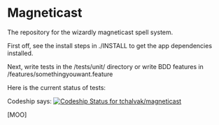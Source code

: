 Magneticast
===========

The repository for the wizardly magneticast spell system.


First off, see the install steps in ./INSTALL to get the app dependencies installed.

Next, write tests in the /tests/unit/ directory or write BDD features in /features/somethingyouwant.feature


Here is the current status of tests:

Codeship says:
[ ![Codeship Status for tchalvak/magneticast](https://www.codeship.io/projects/7c7b3800-3608-0132-36b5-4e1d56e5e814/status)](https://www.codeship.io/projects/41292)

[MOO]